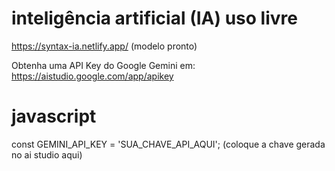# inteligência artificial (IA) uso livre

https://syntax-ia.netlify.app/ (modelo pronto)

Obtenha uma API Key do Google Gemini em: https://aistudio.google.com/app/apikey


# javascript 
  const GEMINI_API_KEY = 'SUA_CHAVE_API_AQUI'; (coloque a chave gerada no ai studio aqui)
